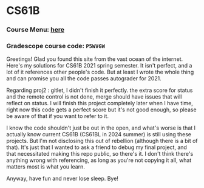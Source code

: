 # CS61B

### Course Menu: [here](https://sp21.datastructur.es/)
### Gradescope course code: `P5WVGW`

Greetings! Glad you found this site from the vast ocean of the internet. Here's my solutions for CS61B 2021 spring semester. It isn't perfect, and a lot of it references other people's code. But at least I wrote the whole thing and can promise you all the code passes autograder for 2021. 

Regarding proj2 : gitlet, I didn't finish it perfectly. the extra score for status and the remote control is not done, merge should have issues that will reflect on status. I will finish this project completely later when I have time, right now this code gets a perfect score but it's not good enough, so please be aware of that if you want to refer to it. 

I know the code shouldn't just be out in the open, and what's worse is that I actually know current CS61B (CS61BL in 2024 summer) is still using these projects. But I'm not disclosing this out of rebellion (although there is a bit of that). It's just that I wanted to ask a friend to debug my final project, and that necessitated making this repo public, so there's it. I don't think there's anything wrong with referencing, as long as you're not copying it all, what matters most is what you learn.

Anyway, have fun and never lose sleep. Bye!
